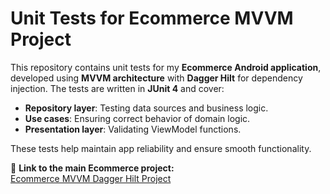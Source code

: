 # Unit Tests for Ecommerce MVVM Project

This repository contains unit tests for my **Ecommerce Android application**, developed using **MVVM architecture** with **Dagger Hilt** for dependency injection. The tests are written in **JUnit 4** and cover:

- **Repository layer**: Testing data sources and business logic.  
- **Use cases**: Ensuring correct behavior of domain logic.  
- **Presentation layer**: Validating ViewModel functions.  

These tests help maintain app reliability and ensure smooth functionality.

🔗 **Link to the main Ecommerce project:**  
[Ecommerce MVVM Dagger Hilt Project](https://github.com/amenayari6000/ecommece-mvvm-daggar-hill)

